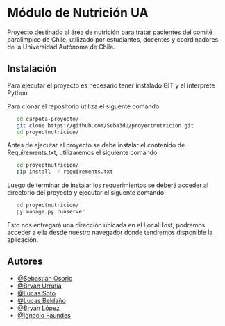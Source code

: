 
# Módulo de Nutrición UA

Proyecto destinado al área de nutrición para tratar pacientes del comité 
paralímpico de Chile, utilizado por estudiantes, docentes y coordinadores de la Universidad Autónoma de Chile.




## Instalación

Para ejecutar el proyecto es necesario tener instalado GIT y el interprete Python

Para clonar el repositorio utiliza el siguente comando
```bash
   cd carpeta-proyecto/
   git clone https://github.com/Seba3du/proyectnutricion.git
   cd proyectnutricion/
```

Antes de ejecutar el proyecto se debe instalar el contenido de Requirements.txt, utilizaremos el siguiente comando
```bash
   cd proyectnutricion/
   pip install -r requirements.txt
```
Luego de terminar de instalar los requerimientos se deberá acceder al directorio del proyecto y ejecutar el siguente comando
```bash
   cd proyectnutricion/
   py manage.py runserver
``` 
Esto nos entregará una dirección ubicada en el LocalHost, podremos acceder a ella desde nuestro navegador donde tendremos disponible la aplicación.
## Autores

- [@Sebastián Osorio](https://github.com/Seba3du)
- [@Bryan Urrutia](https://github.com/Bryan-Urrutia)
- [@Lucas Soto](https://github.com/Lexe160)
- [@Lucas Beldaño](https://github.com/Lucasio82)
- [@Bryan López](https://github.com/TioByron)
- [@Ignacio Faundes](https://github.com/negalxd)
